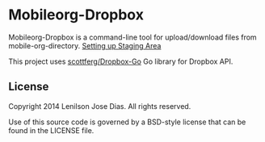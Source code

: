 # Mobileorg-Dropbox #

Mobileorg-Dropbox is a command-line tool for upload/download files from mobile-org-directory. [Setting up Staging Area](http://orgmode.org/manual/Setting-up-the-staging-area.html#Setting-up-the-staging-area)

This project uses [scottferg/Dropbox-Go](https://github.com/scottferg/Dropbox-Go) Go library for Dropbox API.

License
-------
Copyright 2014 Lenilson Jose Dias. All rights reserved.

Use of this source code is governed by a BSD-style license that can be found in the LICENSE file.

